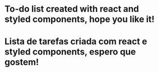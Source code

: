 # To-do list created with react and styled components, hope you like it!
# Lista de tarefas criada com react e styled components, espero que gostem!
